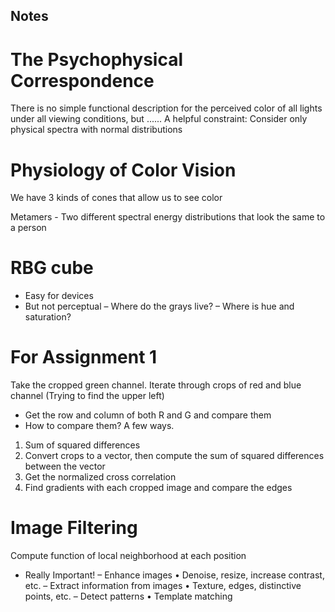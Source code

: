 ## Notes

# The Psychophysical Correspondence
There is no simple functional description for the perceived color of all lights under all viewing conditions, but ......
A helpful constraint:
Consider only physical spectra with normal distributions 

# Physiology of Color Vision
We have 3 kinds of cones that allow us to see color

Metamers - Two different spectral energy distributions that look the same to a person

# RBG cube
- Easy for devices
- But not perceptual
– Where do the grays live?
– Where is hue and saturation?

# For Assignment 1
Take the cropped green channel.
Iterate through crops of red and blue channel (Trying to find the upper left)
- Get the row and column of both R and G and compare them
- How to compare them? A few ways.
1. Sum of squared differences
2. Convert crops to a vector, then compute the sum of squared differences between the vector
3. Get the normalized cross correlation
4. Find gradients with each cropped image and compare the edges

# Image Filtering
Compute function of local neighborhood at each position
- Really Important!
– Enhance images
• Denoise, resize, increase contrast, etc.
– Extract information from images
• Texture, edges, distinctive points, etc.
– Detect patterns
• Template matching

